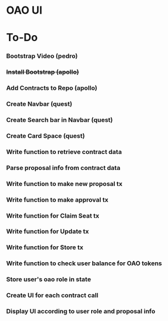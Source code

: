 # OAO UI

# To-Do

### Bootstrap Video (pedro)

### ~~Install Bootstrap (apollo)~~

### Add Contracts to Repo (apollo)

### Create Navbar (quest)

### Create Search bar in Navbar (quest)

### Create Card Space (quest)

### Write function to retrieve contract data

### Parse proposal info from contract data

### Write function to make new proposal tx

### Write function to make approval tx

### Write function for Claim Seat tx

### Write function for Update tx

### Write function for Store tx

### Write function to check user balance for OAO tokens

### Store user's oao role in state

### Create UI for each contract call

### Display UI according to user role and proposal info
